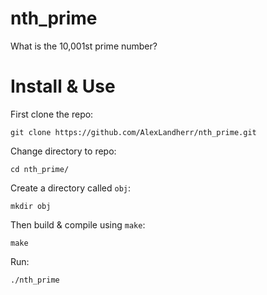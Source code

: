 # nth_prime
What is the 10,001st prime number?

# Install & Use
First clone the repo:
```
git clone https://github.com/AlexLandherr/nth_prime.git
```
Change directory to repo:
```
cd nth_prime/
```
Create a directory called `obj`:
```
mkdir obj
```
Then build & compile using `make`:
```
make
```

Run:
```
./nth_prime
```
